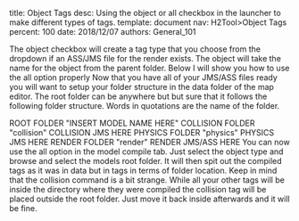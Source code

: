 title:      Object Tags
desc:       Using the object or all checkbox in the launcher to make different types of tags.
template:   document
nav:        H2Tool>Object Tags
percent:    100
date:       2018/12/07
authors:    General_101

The object checkbox will create a tag type that you choose from the dropdown if an ASS/JMS file for the render exists. The object will take the name for the object from the parent folder. Below I will show you how to use the all option properly
Now that you have all of your JMS/ASS files ready you will want to setup your folder structure in the data folder of the map editor. The root folder can be anywhere but but sure that it follows the following folder structure.
Words in quotations are the name of the folder.
 
ROOT FOLDER "INSERT MODEL NAME HERE"
    COLLISION FOLDER "collision"
        COLLISION JMS HERE
    PHYSICS FOLDER "physics"
        PHYSICS JMS HERE
    RENDER FOLDER "render"
        RENDER JMS/ASS HERE
You can now use the all option in the model compile tab. Just select the object type and browse and select the models root folder. It will then spit out the compiled tags as it was in data but in tags in terms of folder location.
Keep in mind that the collision command is a bit strange. While all your other tags will be inside the directory where they were compiled the collision tag will be placed outside the root folder.
Just move it back inside afterwards and it will be fine.
